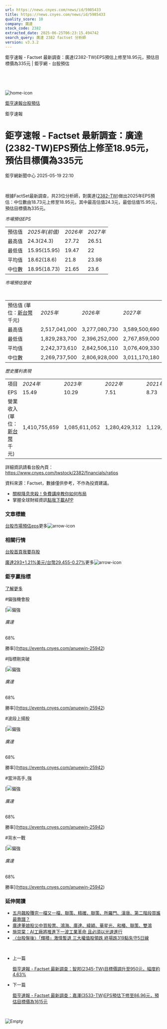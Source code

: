 ```yaml
---
url: https://news.cnyes.com/news/id/5985433
title: https://news.cnyes.com/news/id/5985433
quality_score: 10
company: 廣達
stock_code: 2382
extracted_date: 2025-06-25T06:23:15.494742
search_query: 廣達 2382 factset 分析師
version: v3.3.2
---
```


鉅亨速報 - Factset 最新調查：廣達(2382-TW)EPS預估上修至18.95元，預估目標價為335元 | 鉅亨網 - 台股預估

‌

‌

![home-icon](/assets/icons/breadCrumb/symbol-icon-home.svg)

[鉅亨速報](/news/cat/anue_live)[台股預估](/news/cat/tw_forecast)

鉅亨速報

# 鉅亨速報 - Factset 最新調查：廣達(2382-TW)EPS預估上修至18.95元，預估目標價為335元

鉅亨網新聞中心 2025-05-19 22:10

‌

根據FactSet最新調查，共23位分析師，對廣達([2382-TW](https://www.cnyes.com/twstock/2382))做出2025年EPS預估：中位數由18.73元上修至18.95元，其中最高估值24.3元，最低估值15.95元，預估目標價為335元。

*市場預估EPS*

|  |  |  |  |
| --- | --- | --- | --- |
| 預估值 | *2025年(前值)* | *2026年* | *2027年* |
| 最高值 | 24.3(24.3) | 27.72 | 26.51 |
| 最低值 | 15.95(15.95) | 19.47 | 22 |
| 平均值 | 18.62(18.6) | 21.8 | 23.98 |
| 中位數 | 18.95(18.73) | 21.65 | 23.6 |

*市場預估營收*

‌

|  |  |  |  |
| --- | --- | --- | --- |
| 預估值 (單位：[新台幣](https://invest.cnyes.com/forex/detail/usdtwd)千元) | *2025年* | *2026年* | *2027年* |
| 最高值 | 2,517,041,000 | 3,277,080,730 | 3,589,500,690 |
| 最低值 | 1,829,283,700 | 2,396,252,000 | 2,767,859,000 |
| 平均值 | 2,242,373,610 | 2,842,506,110 | 3,076,409,330 |
| 中位數 | 2,269,737,500 | 2,806,928,000 | 3,011,170,180 |

*歷史獲利表現*

|  |  |  |  |  |
| --- | --- | --- | --- | --- |
| 項目 | *2024年* | *2023年* | *2022年* | *2021年* |
| EPS | 15.49 | 10.29 | 7.51 | 8.73 |
| 營業收入 (單位：[新台幣](https://invest.cnyes.com/forex/detail/usdtwd)千元) | 1,410,755,659 | 1,085,611,052 | 1,280,429,312 | 1,129,453,350 |

詳細資訊請看台股內頁：  
<https://www.cnyes.com/twstock/2382/financials/ratios>

資料來源：Factset，數據僅供參考，不作為投資建議。

* [關稅降息夾殺！免費講座教你如何布局](https://www.rsc.com.tw/Cnyes_RSC/SeminarBooking2025InvestmentOutlook.aspx?utm_source=anue&utm_medium=usstocks_end)
* 掌握全球財經資訊[點我下載APP](http://www.cnyes.com/app/?utm_source=mweb&utm_medium=HamMenuBanner&utm_campaign=fixed&utm_content=entr)

### 文章標籤

[台股](https://news.cnyes.com/tag/台股 "台股")[市場預估](https://news.cnyes.com/tag/市場預估 "市場預估")[eps](https://news.cnyes.com/tag/eps "eps")更多![arrow-icon](/assets/icons/arrows/arrow-down.svg)

### 相關行情

[台股首頁](https://www.cnyes.com/twstock)[我要存股](https://supr.link/8OHaU)

[廣達293+1.21%](https://www.cnyes.com/twstock/2382)[美元/台幣29.455-0.27%](https://invest.cnyes.com/forex/detail/USDTWD)更多![arrow-icon](/assets/icons/arrows/arrow-down.svg)

### 鉅亨贏指標

[了解更多](https://events.cnyes.com/anuewin-25942)

#偏強機會股

[![偏強](/assets/icons/win-indicator/long.svg)

###### 廣達

68%

勝率](https://events.cnyes.com/anuewin-25942)

#指標剛突破

[![偏強](/assets/icons/win-indicator/long.svg)

###### 廣達

68%

勝率](https://events.cnyes.com/anuewin-25942)

#波段上揚股

[![偏強](/assets/icons/win-indicator/long.svg)

###### 廣達

68%

勝率](https://events.cnyes.com/anuewin-25942)

#當沖高手\_強

[![偏強](/assets/icons/win-indicator/long.svg)

###### 廣達

68%

勝率](https://events.cnyes.com/anuewin-25942)

#背水一戰

[![偏強](/assets/icons/win-indicator/long.svg)

###### 廣達

68%

勝率](https://events.cnyes.com/anuewin-25942)

### 延伸閱讀

* [五月飆股賺完一檔又一檔、聯策、精確、聯策、所羅門、漢唐、第二階段買誰最靠譜？](/news/id/5985121)
* [廣達董娘股災中買股票、鴻海、廣達、緯穎、華星光、和椿、聯策、雙鴻](/news/id/5979672)
* [施崇棠：AI工廠將推進下一波工業革命 且必須以光速進行](/news/id/5984558)
* [〈台股盤後〉「輝積」激情暫退 三大權值股領跌 終場跌319點失守5日線](/news/id/5984757)

‌

* 上一篇

  [鉅亨速報 - Factset 最新調查：智邦(2345-TW)目標價調升至950元，幅度約4.63%](/news/id/5985649)
* 下一篇

  [鉅亨速報 - Factset 最新調查：嘉澤(3533-TW)EPS預估下修至86.96元，預估目標價為1615元](/news/id/5984648)

‌

![Empty](/assets/icons/skeleton/empty-image.svg)

‌